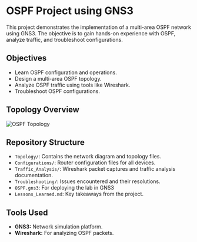 # OSPF Project using GNS3

This project demonstrates the implementation of a multi-area OSPF network using GNS3. The objective is to gain hands-on experience with OSPF, analyze traffic, and troubleshoot configurations.

## Objectives
- Learn OSPF configuration and operations.
- Design a multi-area OSPF topology.
- Analyze OSPF traffic using tools like Wireshark.
- Troubleshoot OSPF configurations.

## Topology Overview
![OSPF Topology](Topology/ospf_topology.png)

## Repository Structure
- `Topology/`: Contains the network diagram and topology files.
- `Configurations/`: Router configuration files for all devices.
- `Traffic_Analysis/`: Wireshark packet captures and traffic analysis documentation.
- `Troubleshooting/`: Issues encountered and their resolutions.
- `OSPF.gns3`: For deploying the lab in GNS3
- `Lessons_Learned.md`: Key takeaways from the project.

## Tools Used
- **GNS3:** Network simulation platform.
- **Wireshark:** For analyzing OSPF packets.
